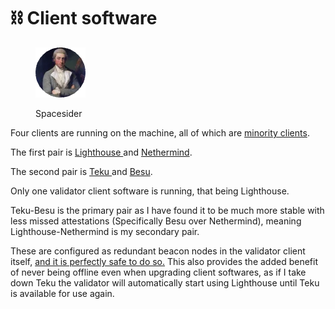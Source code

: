 # ⛓ Client software

<figure><img src="../../.gitbook/assets/Spacesider.png" alt=""><figcaption><p>Spacesider</p></figcaption></figure>

Four clients are running on the machine, all of which are [minority clients](https://clientdiversity.org/).



The first pair is [Lighthouse ](https://github.com/sigp/lighthouse/releases)and [Nethermind](https://github.com/NethermindEth/nethermind/releases).

The second pair is [Teku ](https://github.com/ConsenSys/teku/releases)and [Besu](https://github.com/hyperledger/besu/releases/tag/23.1.1).

Only one validator client software is running, that being Lighthouse.



Teku-Besu is the primary pair as I have found it to be much more stable with less missed attestations (Specifically Besu over Nethermind), meaning Lighthouse-Nethermind is my secondary pair.

These are configured as redundant beacon nodes in the validator client itself, [and it is perfectly safe to do so.](https://lighthouse-book.sigmaprime.io/redundancy.html) This also provides the added benefit of never being offline even when upgrading client softwares, as if I take down Teku the validator will automatically start using Lighthouse until Teku is available for use again.
